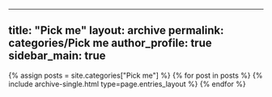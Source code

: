 
---
title: "Pick me"
layout: archive
permalink: categories/Pick me
author_profile: true
sidebar_main: true
---


{% assign posts = site.categories["Pick me"] %}
{% for post in posts %} {% include archive-single.html type=page.entries_layout %} {% endfor %}
